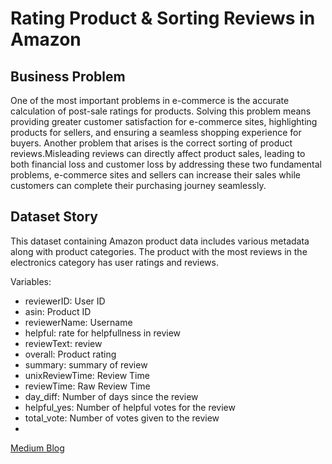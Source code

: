 # Rating Product & Sorting Reviews in Amazon

## Business Problem

One of the most important problems in e-commerce is the accurate calculation of post-sale ratings for products. Solving this problem means providing greater customer satisfaction for e-commerce sites, highlighting products for sellers, and ensuring a seamless shopping experience for buyers. Another problem that arises is the correct sorting of product reviews.Misleading reviews can directly affect product sales, leading to both financial loss and customer loss by addressing these two fundamental problems, e-commerce sites and sellers can increase their sales while customers can complete their purchasing journey seamlessly.

## Dataset Story

This dataset containing Amazon product data includes various metadata along with product categories. The product with the most reviews in the electronics category has user ratings and reviews.

Variables:
- reviewerID: User ID
- asin: Product ID
- reviewerName: Username
- helpful: rate for helpfullness in review
- reviewText: review
- overall: Product rating
- summary: summary of review
- unixReviewTime: Review Time
- reviewTime: Raw Review Time
- day_diff: Number of days since the review
- helpful_yes: Number of helpful votes for the review
- total_vote: Number of votes given to the review
- 
[Medium Blog]()
